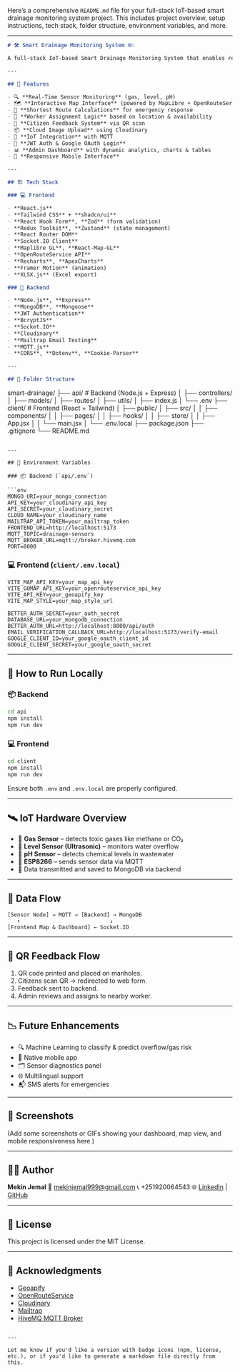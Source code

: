 Here’s a comprehensive `README.md` file for your full-stack IoT-based smart drainage monitoring system project. This includes project overview, setup instructions, tech stack, folder structure, environment variables, and more.

---

```markdown
# 🛠️ Smart Drainage Monitoring System 🌐💧

A full-stack IoT-based Smart Drainage Monitoring System that enables real-time monitoring of drainage manholes using gas, water level, and pH sensors. The system helps city administrators track hazardous areas, receive citizen feedback, and assign maintenance workers efficiently via a web-based dashboard and mobile view.

---

## 🚀 Features

- 🔍 **Real-Time Sensor Monitoring** (gas, level, pH)
- 🗺️ **Interactive Map Interface** (powered by MapLibre + OpenRouteService)
- 🧭 **Shortest Route Calculations** for emergency response
- 👷 **Worker Assignment Logic** based on location & availability
- 📣 **Citizen Feedback System** via QR scan
- 📦 **Cloud Image Upload** using Cloudinary
- 📡 **IoT Integration** with MQTT
- 🔐 **JWT Auth & Google OAuth Login**
- 📊 **Admin Dashboard** with dynamic analytics, charts & tables
- 📱 **Responsive Mobile Interface**

---

## 🏗️ Tech Stack

### 💻 Frontend

- **React.js**
- **Tailwind CSS** + **shadcn/ui**
- **React Hook Form**, **Zod** (form validation)
- **Redux Toolkit**, **Zustand** (state management)
- **React Router DOM**
- **Socket.IO Client**
- **Maplibre GL**, **React-Map-GL**
- **OpenRouteService API**
- **Recharts**, **ApexCharts**
- **Framer Motion** (animation)
- **XLSX.js** (Excel export)

### 🧠 Backend

- **Node.js**, **Express**
- **MongoDB**, **Mongoose**
- **JWT Authentication**
- **BcryptJS**
- **Socket.IO**
- **Cloudinary**
- **Mailtrap Email Testing**
- **MQTT.js**
- **CORS**, **Dotenv**, **Cookie-Parser**

---

## 📁 Folder Structure
```

smart-drainage/
├── api/ # Backend (Node.js + Express)
│ ├── controllers/
│ ├── models/
│ ├── routes/
│ ├── utils/
│ ├── index.js
│ └── .env
├── client/ # Frontend (React + Tailwind)
│ ├── public/
│ ├── src/
│ │ ├── components/
│ │ ├── pages/
│ │ ├── hooks/
│ │ ├── store/
│ │ ├── App.jsx
│ │ └── main.jsx
│ └── .env.local
├── package.json
├── .gitignore
└── README.md

````

---

## 🔑 Environment Variables

### 📦 Backend (`api/.env`)

```env
MONGO_URI=your_mongo_connection
API_KEY=your_cloudinary_api_key
API_SECRET=your_cloudinary_secret
CLOUD_NAME=your_cloudinary_name
MAILTRAP_API_TOKEN=your_mailtrap_token
FRONTEND_URL=http://localhost:5173
MQTT_TOPIC=drainage-sensors
MQTT_BROKER_URL=mqtt://broker.hivemq.com
PORT=8000
````

### 💻 Frontend (`client/.env.local`)

```env
VITE_MAP_API_KEY=your_map_api_key
VITE_GOMAP_API_KEY=your_openrouteservice_api_key
VITE_API_KEY=your_geoapify_key
VITE_MAP_STYLE=your_map_style_url

BETTER_AUTH_SECRET=your_auth_secret
DATABASE_URL=your_mongodb_connection
BETTER_AUTH_URL=http://localhost:8000/api/auth
EMAIL_VERIFICATION_CALLBACK_URL=http://localhost:5173/verify-email
GOOGLE_CLIENT_ID=your_google_oauth_client_id
GOOGLE_CLIENT_SECRET=your_google_oauth_secret
```

---

## 🧪 How to Run Locally

### 📦 Backend

```bash
cd api
npm install
npm run dev
```

### 💻 Frontend

```bash
cd client
npm install
npm run dev
```

Ensure both `.env` and `.env.local` are properly configured.

---

## 🛰️ IoT Hardware Overview

- 💨 **Gas Sensor** – detects toxic gases like methane or CO₂
- 🌊 **Level Sensor (Ultrasonic)** – monitors water overflow
- 🧪 **pH Sensor** – detects chemical levels in wastewater
- 📶 **ESP8266** – sends sensor data via MQTT
- 📲 Data transmitted and saved to MongoDB via backend

---

## 🔄 Data Flow

```
[Sensor Node] → MQTT → [Backend] → MongoDB
   ↑                            ↓
[Frontend Map & Dashboard] ← Socket.IO
```

---

## 📲 QR Feedback Flow

1. QR code printed and placed on manholes.
2. Citizens scan QR → redirected to web form.
3. Feedback sent to backend.
4. Admin reviews and assigns to nearby worker.

---

## 📉 Future Enhancements

- 🔍 Machine Learning to classify & predict overflow/gas risk
- 📱 Native mobile app
- 🗂️ Sensor diagnostics panel
- 🌐 Multilingual support
- 📬 SMS alerts for emergencies

---

## 📸 Screenshots

(Add some screenshots or GIFs showing your dashboard, map view, and mobile responsiveness here.)

---

## 👨‍💻 Author

**Mekin Jemal**
📧 [mekinjemal999@gmail.com](mailto:mekinjemal999@gmail.com)
📞 +251920064543
🌐 [LinkedIn](https://linkedin.com/in/mekinjemal) | [GitHub](https://github.com/mekinjemal)

---

## 📄 License

This project is licensed under the MIT License.

---

## 🙏 Acknowledgments

- [Geoapify](https://www.geoapify.com/)
- [OpenRouteService](https://openrouteservice.org/)
- [Cloudinary](https://cloudinary.com/)
- [Mailtrap](https://mailtrap.io/)
- [HiveMQ MQTT Broker](https://www.hivemq.com/public-mqtt-broker/)

```

---

Let me know if you'd like a version with badge icons (npm, license, etc.), or if you'd like to generate a markdown file directly from this.
```
